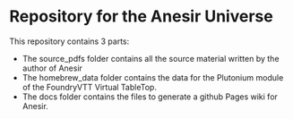 # Repository for the Anesir Universe

This repository contains 3 parts:
- The source_pdfs folder contains all the source material written by the author of Anesir
- The homebrew_data folder contains the data for the Plutonium module of the FoundryVTT Virtual TableTop.
- The docs folder contains the files to generate a github Pages wiki for Anesir.